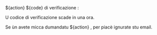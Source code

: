 ${action} ${code} di verificazione :

U codice di verificazione scade in una ora.

Se ùn avete micca dumandatu ${action} , per piacè ignurate stu email.